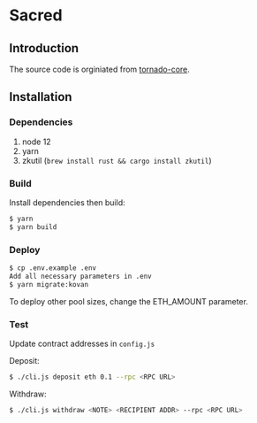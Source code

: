 # Sacred

## Introduction

The source code is orginiated from [tornado-core](https://github.com/tornadocash/tornado-core).

## Installation

### Dependencies

1. node 12
2. yarn
3. zkutil (`brew install rust && cargo install zkutil`)

### Build
Install dependencies then build:
```bash
$ yarn
$ yarn build
```

### Deploy
```bash
$ cp .env.example .env
Add all necessary parameters in .env
$ yarn migrate:kovan
```
To deploy other pool sizes, change the ETH_AMOUNT parameter.

### Test

Update contract addresses in `config.js`

Deposit:
```bash
$ ./cli.js deposit eth 0.1 --rpc <RPC URL>
```

Withdraw:
```bash
$ ./cli.js withdraw <NOTE> <RECIPIENT ADDR> --rpc <RPC URL>
```
